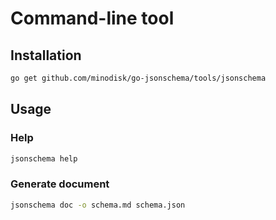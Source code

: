 # Command-line tool

## Installation

```bash
go get github.com/minodisk/go-jsonschema/tools/jsonschema
```

## Usage

### Help

```bash
jsonschema help
```

### Generate document

```bash
jsonschema doc -o schema.md schema.json
```
